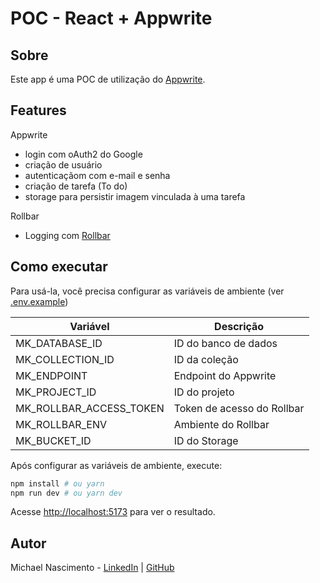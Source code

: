 # POC - React + Appwrite

## Sobre

Este app é uma POC de utilização do [Appwrite](https://appwrite.io/).

## Features

Appwrite
- login com oAuth2 do Google
- criação de usuário
- autenticaçãom com e-mail e senha
- criação de tarefa (To do)
- storage para persistir imagem vinculada à uma tarefa

Rollbar
- Logging com [Rollbar](https://rollbar.com/)

## Como executar

Para usá-la, você precisa configurar as variáveis de ambiente (ver [.env.example](./.env.example))

| Variável                | Descrição                  |
| ----------------------- | -------------------------- |
| MK_DATABASE_ID          | ID do banco de dados       |
| MK_COLLECTION_ID        | ID da coleção              |
| MK_ENDPOINT             | Endpoint do Appwrite       |
| MK_PROJECT_ID           | ID do projeto              |
| MK_ROLLBAR_ACCESS_TOKEN | Token de acesso do Rollbar |
| MK_ROLLBAR_ENV          | Ambiente do Rollbar        |
| MK_BUCKET_ID            | ID do Storage              |

Após configurar as variáveis de ambiente, execute:

```bash
npm install # ou yarn
npm run dev # ou yarn dev
```

Acesse [http://localhost:5173](http://localhost:5173) para ver o resultado.

## Autor

Michael Nascimento - [LinkedIn](https://www.linkedin.com/in/michaelnsc) | [GitHub](https://github.com/mikansc)
